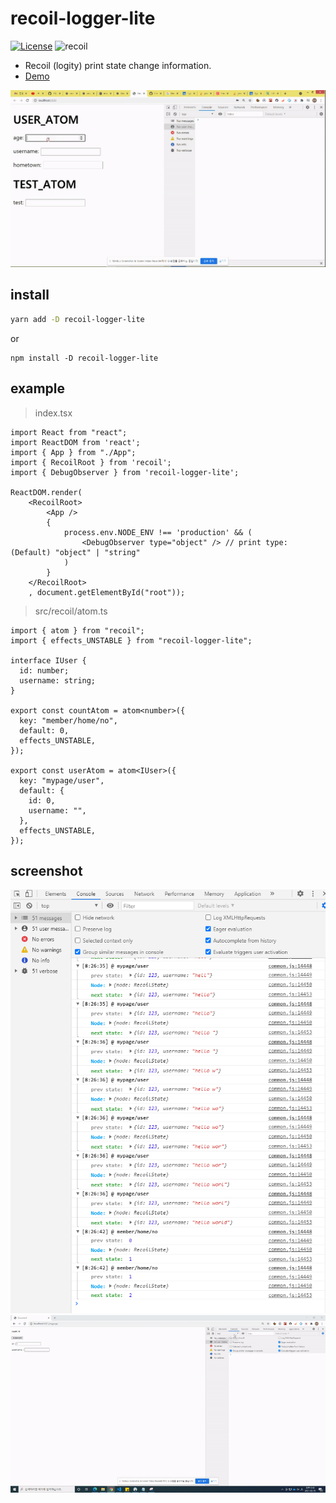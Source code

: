 # recoil-logger-lite
[![License](https://img.shields.io/badge/license-MIT-blue.svg)](https://github.com/rhkdgns95/recoil-logger-lite/blob/master/LICENSE)
![recoil](https://img.shields.io/npm/dm/recoil-logger-lite.svg?maxAge=2592000?style=plastic)
- Recoil (logity) print state change information.
- [Demo](https://codesandbox.io/s/recoil-logger-lite-example-forked-vkuty)

![main_exam](./screenshot2.gif)


## install
```bash
yarn add -D recoil-logger-lite
```
or
```
npm install -D recoil-logger-lite
```

## example
> index.tsx
```tsx
import React from "react";
import ReactDOM from 'react';
import { App } from "./App";
import { RecoilRoot } from 'recoil';
import { DebugObserver } from 'recoil-logger-lite';

ReactDOM.render(
    <RecoilRoot>
        <App />
        {
            process.env.NODE_ENV !== 'production' && (
                <DebugObserver type="object" /> // print type:  (Default) "object" | "string"
            )
        }
    </RecoilRoot>
    , document.getElementById("root"));
```

> src/recoil/atom.ts
```tsx
import { atom } from "recoil";
import { effects_UNSTABLE } from "recoil-logger-lite";

interface IUser {
  id: number;
  username: string;
}

export const countAtom = atom<number>({
  key: "member/home/no",
  default: 0,
  effects_UNSTABLE,
});

export const userAtom = atom<IUser>({
  key: "mypage/user",
  default: {
    id: 0,
    username: "",
  },
  effects_UNSTABLE,
});

```

## screenshot
![capture1](./capture1.PNG)
![exam](./screenshot.gif)
